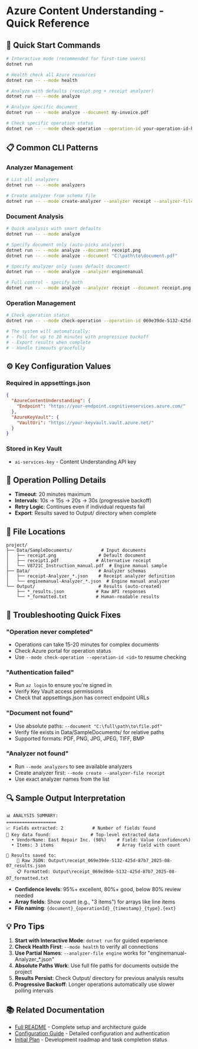 # Azure Content Understanding - Quick Reference

## 🚀 Quick Start Commands

```bash
# Interactive mode (recommended for first-time users)
dotnet run

# Health check all Azure resources
dotnet run -- --mode health

# Analyze with defaults (receipt.png + receipt analyzer)
dotnet run -- --mode analyze

# Analyze specific document
dotnet run -- --mode analyze --document my-invoice.pdf

# Check specific operation status
dotnet run -- --mode check-operation --operation-id your-operation-id-here
```

## 📋 Common CLI Patterns

### Analyzer Management
```bash
# List all analyzers
dotnet run -- --mode analyzers

# Create analyzer from schema file
dotnet run -- --mode create-analyzer --analyzer receipt --analyzer-file receipt.json
```

### Document Analysis
```bash
# Quick analysis with smart defaults
dotnet run -- --mode analyze

# Specify document only (auto-picks analyzer)
dotnet run -- --mode analyze --document receipt.png
dotnet run -- --mode analyze --document "C:\path\to\document.pdf"

# Specify analyzer only (uses default document)
dotnet run -- --mode analyze --analyzer enginemanual

# Full control - specify both
dotnet run -- --mode analyze --analyzer receipt --document receipt.png
```

### Operation Management
```bash
# Check operation status
dotnet run -- --mode check-operation --operation-id 069e39de-5132-425d-87b7-9f84cd4317f5

# The system will automatically:
# - Poll for up to 20 minutes with progressive backoff
# - Export results when complete
# - Handle timeouts gracefully
```

## ⚙️ Key Configuration Values

### Required in appsettings.json
```json
{
  "AzureContentUnderstanding": {
    "Endpoint": "https://your-endpoint.cognitiveservices.azure.com/"
  },
  "AzureKeyVault": {
    "VaultUri": "https://your-keyvault.vault.azure.net/"
  }
}
```

### Stored in Key Vault
- `ai-services-key` - Content Understanding API key

## 🔄 Operation Polling Details

- **Timeout**: 20 minutes maximum
- **Intervals**: 10s → 15s → 20s → 30s (progressive backoff)
- **Retry Logic**: Continues even if individual requests fail
- **Export**: Results saved to Output/ directory when complete

## 📁 File Locations

```
project/
├── Data/SampleDocuments/           # Input documents
│   ├── receipt.png                # Default document
│   ├── receipt1.pdf              # Alternative receipt
│   └── V8721C_Instruction_manual.pdf  # Engine manual sample
├── Data/                          # Analyzer schemas
│   ├── receipt-Analyzer_*.json    # Receipt analyzer definition
│   └── enginemanual-Analyzer_*.json  # Engine manual analyzer
└── Output/                        # Results (auto-created)
    ├── *_results.json            # Raw API responses
    └── *_formatted.txt           # Human-readable results
```

## 🚨 Troubleshooting Quick Fixes

### "Operation never completed"
- Operations can take 15-20 minutes for complex documents
- Check Azure portal for operation status
- Use `--mode check-operation --operation-id <id>` to resume checking

### "Authentication failed"
- Run `az login` to ensure you're signed in
- Verify Key Vault access permissions
- Check that appsettings.json has correct endpoint URLs

### "Document not found"
- Use absolute paths: `--document "C:\full\path\to\file.pdf"`
- Verify file exists in Data/SampleDocuments/ for relative paths
- Supported formats: PDF, PNG, JPG, JPEG, TIFF, BMP

### "Analyzer not found"  
- Run `--mode analyzers` to see available analyzers
- Create analyzer first: `--mode create --analyzer-file receipt`
- Use exact analyzer names from the list

## 🔍 Sample Output Interpretation

```
📊 ANALYSIS SUMMARY:
===================
📈 Fields extracted: 2           # Number of fields found
🔑 Key data found:               # Top-level extracted data
  • VendorName: East Repair Inc. (98%)    # Field: Value (confidence%)
  • Items: 3 items                        # Array field with count

📁 Results saved to:
    📄 Raw JSON: Output\receipt_069e39de-5132-425d-87b7_2025-08-07_results.json
    📋 Formatted: Output\receipt_069e39de-5132-425d-87b7_2025-08-07_formatted.txt
```

- **Confidence levels**: 95%+ excellent, 80%+ good, below 80% review needed
- **Array fields**: Show count (e.g., "3 items") for arrays like line items
- **File naming**: `{document}_{operationId}_{timestamp}_{type}.{ext}`

## 💡 Pro Tips

1. **Start with Interactive Mode**: `dotnet run` for guided experience
2. **Check Health First**: `--mode health` to verify all connections
3. **Use Partial Names**: `--analyzer-file engine` works for "enginemanual-Analyzer_*.json"  
4. **Absolute Paths Work**: Use full file paths for documents outside the project
5. **Results Persist**: Check Output/ directory for previous analysis results
6. **Progressive Backoff**: Longer operations automatically use slower polling intervals

## 📚 Related Documentation

- [Full README](../README.md) - Complete setup and architecture guide
- [Configuration Guide](CONFIGURATION.md) - Detailed configuration and authentication
- [Initial Plan](initial_plan.md) - Development roadmap and task completion status
